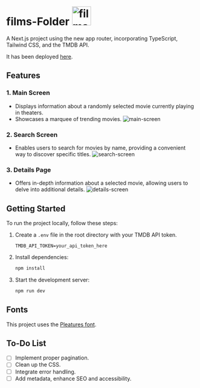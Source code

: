 # films-Folder <img width="50" alt="films-folder-logo" src="https://github.com/63r6o/films-folder/assets/102681223/5388d47c-5ce1-4ebf-b1ab-c364f7ef567b">



A Next.js project using the new app router, incorporating TypeScript, Tailwind CSS, and the TMDB API.

It has been deployed [here](https://films-folder.vercel.app/).

## Features

### 1. Main Screen

- Displays information about a randomly selected movie currently playing in theaters.
- Showcases a marquee of trending movies.
![main-screen](https://github.com/63r6o/films-folder/assets/102681223/42f65d37-0e75-4316-b74b-6ae63e2a1689)


### 2. Search Screen

- Enables users to search for movies by name, providing a convenient way to discover specific titles.
![search-screen](https://github.com/63r6o/films-folder/assets/102681223/4136b4f3-3104-4125-8a8e-4fc6da87df80)


### 3. Details Page

- Offers in-depth information about a selected movie, allowing users to delve into additional details.
![details-screen](https://github.com/63r6o/films-folder/assets/102681223/361c36a6-92ee-47e5-a5ff-d9d7082d85c9)


## Getting Started

To run the project locally, follow these steps:

1. Create a `.env` file in the root directory with your TMDB API token.

   ```
   TMDB_API_TOKEN=your_api_token_here
   ```

2. Install dependencies:

   ```bash
   npm install
   ```

3. Start the development server:
   ```bash
   npm run dev
   ```

## Fonts

This project uses the [Pleatures font](https://www.fontspace.com/pleatures-font-f96081).

## To-Do List

- [ ] Implement proper pagination.
- [ ] Clean up the CSS.
- [ ] Integrate error handling.
- [ ] Add metadata, enhance SEO and accessibility.
